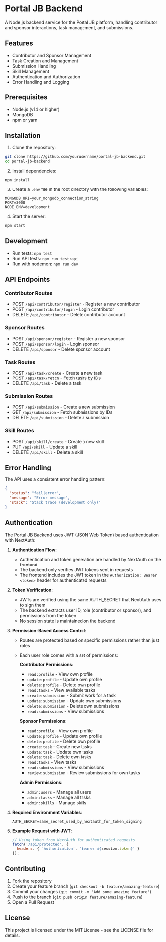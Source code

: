 # Portal JB Backend

A Node.js backend service for the Portal JB platform, handling contributor and sponsor interactions, task management, and submissions.

## Features

- Contributor and Sponsor Management
- Task Creation and Management
- Submission Handling
- Skill Management
- Authentication and Authorization
- Error Handling and Logging

## Prerequisites

- Node.js (v14 or higher)
- MongoDB
- npm or yarn

## Installation

1. Clone the repository:
```bash
git clone https://github.com/yourusername/portal-jb-backend.git
cd portal-jb-backend
```

2. Install dependencies:
```bash
npm install
```

3. Create a `.env` file in the root directory with the following variables:
```env
MONGODB_URI=your_mongodb_connection_string
PORT=3000
NODE_ENV=development
```

4. Start the server:
```bash
npm start
```

## Development

- Run tests: `npm test`
- Run API tests: `npm run test:api`
- Run with nodemon: `npm run dev`

## API Endpoints

### Contributor Routes
- POST `/api/contributor/register` - Register a new contributor
- POST `/api/contributor/login` - Login contributor
- DELETE `/api/contributor` - Delete contributor account

### Sponsor Routes
- POST `/api/sponsor/register` - Register a new sponsor
- POST `/api/sponsor/login` - Login sponsor
- DELETE `/api/sponsor` - Delete sponsor account

### Task Routes
- POST `/api/task/create` - Create a new task
- POST `/api/task/fetch` - Fetch tasks by IDs
- DELETE `/api/task` - Delete a task

### Submission Routes
- POST `/api/submission` - Create a new submission
- GET `/api/submission` - Fetch submissions by IDs
- DELETE `/api/submission` - Delete a submission

### Skill Routes
- POST `/api/skill/create` - Create a new skill
- PUT `/api/skill` - Update a skill
- DELETE `/api/skill` - Delete a skill

## Error Handling

The API uses a consistent error handling pattern:
```json
{
  "status": "fail|error",
  "message": "Error message",
  "stack": "Stack trace (development only)"
}
```

## Authentication

The Portal JB Backend uses JWT (JSON Web Token) based authentication with NextAuth:

1. **Authentication Flow**:
   - Authentication and token generation are handled by NextAuth on the frontend
   - The backend only verifies JWT tokens sent in requests
   - The frontend includes the JWT token in the `Authorization: Bearer <token>` header for authenticated requests

2. **Token Verification**:
   - JWTs are verified using the same AUTH_SECRET that NextAuth uses to sign them
   - The backend extracts user ID, role (contributor or sponsor), and permissions from the token
   - No session state is maintained on the backend

3. **Permission-Based Access Control**:
   - Routes are protected based on specific permissions rather than just roles
   - Each user role comes with a set of permissions:
     
     **Contributor Permissions**:
     - `read:profile` - View own profile
     - `update:profile` - Update own profile
     - `delete:profile` - Delete own profile
     - `read:tasks` - View available tasks
     - `create:submission` - Submit work for a task
     - `update:submission` - Update own submissions
     - `delete:submission` - Delete own submissions
     - `read:submissions` - View submissions
     
     **Sponsor Permissions**:
     - `read:profile` - View own profile
     - `update:profile` - Update own profile
     - `delete:profile` - Delete own profile
     - `create:task` - Create new tasks
     - `update:task` - Update own tasks
     - `delete:task` - Delete own tasks
     - `read:tasks` - View tasks
     - `read:submissions` - View submissions
     - `review:submission` - Review submissions for own tasks
     
     **Admin Permissions**:
     - `admin:users` - Manage all users
     - `admin:tasks` - Manage all tasks
     - `admin:skills` - Manage skills
   
4. **Required Environment Variables**:
   ```env
   AUTH_SECRET=same_secret_used_by_nextauth_for_token_signing
   ```

5. **Example Request with JWT**:
   ```javascript
   // Using token from NextAuth for authenticated requests
   fetch('/api/protected', {
     headers: { 'Authorization': `Bearer ${session.token}` }
   });
   ```

## Contributing

1. Fork the repository
2. Create your feature branch (`git checkout -b feature/amazing-feature`)
3. Commit your changes (`git commit -m 'Add some amazing feature'`)
4. Push to the branch (`git push origin feature/amazing-feature`)
5. Open a Pull Request

## License

This project is licensed under the MIT License - see the LICENSE file for details. 